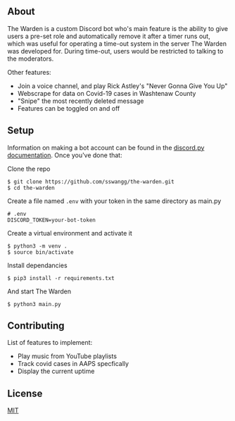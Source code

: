 ## About
The Warden is a custom Discord bot who's main feature is the ability to give users a pre-set role and automatically remove it after a timer runs out, which was useful for operating a time-out system in the server The Warden was developed for. During time-out, users would be restricted to talking to the moderators.

Other features:
- Join a voice channel, and play Rick Astley's "Never Gonna Give You Up"
- Webscrape for data on Covid-19 cases in Washtenaw County
- "Snipe" the most recently deleted message
- Features can be toggled on and off

## Setup

Information on making a bot account can be found in the [discord.py documentation](https://discordpy.readthedocs.io/en/stable/discord.html). Once you've done that:

Clone the repo

```console
$ git clone https://github.com/sswangg/the-warden.git
$ cd the-warden
```

Create a file named `.env` with your token in the same directory as main.py
```
# .env
DISCORD_TOKEN=your-bot-token
```

Create a virtual environment and activate it

```console
$ python3 -m venv .
$ source bin/activate
```

Install dependancies

```console
$ pip3 install -r requirements.txt
```

And start The Warden

```console
$ python3 main.py
```

## Contributing
List of features to implement:
- Play music from YouTube playlists
- Track covid cases in AAPS specfically
- Display the current uptime

## License
[MIT](https://choosealicense.com/licenses/mit/)
